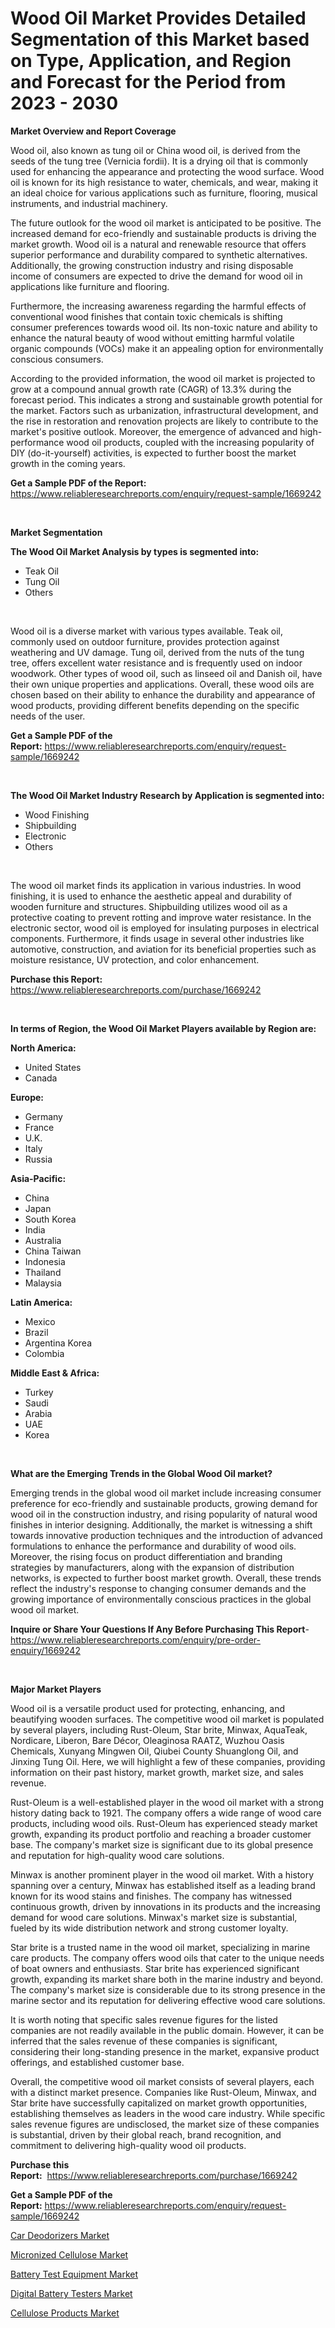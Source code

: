 <p><h1>Wood Oil Market Provides Detailed Segmentation of this Market based on Type, Application, and Region and Forecast for the Period from 2023 - 2030</h1></p><p><strong>Market Overview and Report Coverage</strong></p>
<p><p>Wood oil, also known as tung oil or China wood oil, is derived from the seeds of the tung tree (Vernicia fordii). It is a drying oil that is commonly used for enhancing the appearance and protecting the wood surface. Wood oil is known for its high resistance to water, chemicals, and wear, making it an ideal choice for various applications such as furniture, flooring, musical instruments, and industrial machinery.</p><p>The future outlook for the wood oil market is anticipated to be positive. The increased demand for eco-friendly and sustainable products is driving the market growth. Wood oil is a natural and renewable resource that offers superior performance and durability compared to synthetic alternatives. Additionally, the growing construction industry and rising disposable income of consumers are expected to drive the demand for wood oil in applications like furniture and flooring.</p><p>Furthermore, the increasing awareness regarding the harmful effects of conventional wood finishes that contain toxic chemicals is shifting consumer preferences towards wood oil. Its non-toxic nature and ability to enhance the natural beauty of wood without emitting harmful volatile organic compounds (VOCs) make it an appealing option for environmentally conscious consumers.</p><p>According to the provided information, the wood oil market is projected to grow at a compound annual growth rate (CAGR) of 13.3% during the forecast period. This indicates a strong and sustainable growth potential for the market. Factors such as urbanization, infrastructural development, and the rise in restoration and renovation projects are likely to contribute to the market's positive outlook. Moreover, the emergence of advanced and high-performance wood oil products, coupled with the increasing popularity of DIY (do-it-yourself) activities, is expected to further boost the market growth in the coming years.</p></p>
<p><strong>Get a Sample PDF of the Report:</strong> <a href="https://www.reliableresearchreports.com/enquiry/request-sample/1669242">https://www.reliableresearchreports.com/enquiry/request-sample/1669242</a></p>
<p>&nbsp;</p>
<p><strong>Market Segmentation</strong></p>
<p><strong>The Wood Oil Market Analysis by types is segmented into:</strong></p>
<p><ul><li>Teak Oil</li><li>Tung Oil</li><li>Others</li></ul></p>
<p>&nbsp;</p>
<p><p>Wood oil is a diverse market with various types available. Teak oil, commonly used on outdoor furniture, provides protection against weathering and UV damage. Tung oil, derived from the nuts of the tung tree, offers excellent water resistance and is frequently used on indoor woodwork. Other types of wood oil, such as linseed oil and Danish oil, have their own unique properties and applications. Overall, these wood oils are chosen based on their ability to enhance the durability and appearance of wood products, providing different benefits depending on the specific needs of the user.</p></p>
<p><strong>Get a Sample PDF of the Report:</strong>&nbsp;<a href="https://www.reliableresearchreports.com/enquiry/request-sample/1669242">https://www.reliableresearchreports.com/enquiry/request-sample/1669242</a></p>
<p>&nbsp;</p>
<p><strong>The Wood Oil Market Industry Research by Application is segmented into:</strong></p>
<p><ul><li>Wood Finishing</li><li>Shipbuilding</li><li>Electronic</li><li>Others</li></ul></p>
<p>&nbsp;</p>
<p><p>The wood oil market finds its application in various industries. In wood finishing, it is used to enhance the aesthetic appeal and durability of wooden furniture and structures. Shipbuilding utilizes wood oil as a protective coating to prevent rotting and improve water resistance. In the electronic sector, wood oil is employed for insulating purposes in electrical components. Furthermore, it finds usage in several other industries like automotive, construction, and aviation for its beneficial properties such as moisture resistance, UV protection, and color enhancement.</p></p>
<p><strong>Purchase this Report:</strong>&nbsp; <a href="https://www.reliableresearchreports.com/purchase/1669242">https://www.reliableresearchreports.com/purchase/1669242</a></p>
<p>&nbsp;</p>
<p><strong>In terms of Region, the Wood Oil Market Players available by Region are:</strong></p>
<p>
    <p> <strong> North America: </strong>
        <ul>
            <li>United States</li>
            <li>Canada</li>
        </ul>
        </p> 
    <p> <strong> Europe: </strong>
        <ul>
            <li>Germany</li>
            <li>France</li>
            <li>U.K.</li>
            <li>Italy</li>
            <li>Russia</li>
        </ul>
        </p> 
    <p> <strong> Asia-Pacific: </strong>
        <ul>
            <li>China</li>
            <li>Japan</li>
            <li>South Korea</li>
            <li>India</li>
            <li>Australia</li>
            <li>China Taiwan</li>
            <li>Indonesia</li>
            <li>Thailand</li>
            <li>Malaysia</li>
        </ul>
        </p> 
    <p> <strong> Latin America: </strong>
        <ul>
            <li>Mexico</li>
            <li>Brazil</li>
            <li>Argentina Korea</li>
            <li>Colombia</li>
        </ul>
        </p> 
    <p> <strong> Middle East & Africa: </strong>
        <ul>
            <li>Turkey</li>
            <li>Saudi</li>
            <li>Arabia</li>
            <li>UAE</li>
            <li>Korea</li>
        </ul>
    </p>
    </p>
<p>&nbsp;</p>
<p><strong>What are the Emerging Trends in the Global Wood Oil market?</strong></p>
<p><p>Emerging trends in the global wood oil market include increasing consumer preference for eco-friendly and sustainable products, growing demand for wood oil in the construction industry, and rising popularity of natural wood finishes in interior designing. Additionally, the market is witnessing a shift towards innovative production techniques and the introduction of advanced formulations to enhance the performance and durability of wood oils. Moreover, the rising focus on product differentiation and branding strategies by manufacturers, along with the expansion of distribution networks, is expected to further boost market growth. Overall, these trends reflect the industry's response to changing consumer demands and the growing importance of environmentally conscious practices in the global wood oil market.</p></p>
<p><strong>Inquire or Share Your Questions If Any Before Purchasing This Report</strong>- <a href="https://www.reliableresearchreports.com/enquiry/pre-order-enquiry/1669242">https://www.reliableresearchreports.com/enquiry/pre-order-enquiry/1669242</a></p>
<p>&nbsp;</p>
<p><strong>Major Market Players</strong></p>
<p><p>Wood oil is a versatile product used for protecting, enhancing, and beautifying wooden surfaces. The competitive wood oil market is populated by several players, including Rust-Oleum, Star brite, Minwax, AquaTeak, Nordicare, Liberon, Bare Décor, Oleaginosa RAATZ, Wuzhou Oasis Chemicals, Xunyang Mingwen Oil, Qiubei County Shuanglong Oil, and Jinxing Tung Oil. Here, we will highlight a few of these companies, providing information on their past history, market growth, market size, and sales revenue.</p><p>Rust-Oleum is a well-established player in the wood oil market with a strong history dating back to 1921. The company offers a wide range of wood care products, including wood oils. Rust-Oleum has experienced steady market growth, expanding its product portfolio and reaching a broader customer base. The company's market size is significant due to its global presence and reputation for high-quality wood care solutions.</p><p>Minwax is another prominent player in the wood oil market. With a history spanning over a century, Minwax has established itself as a leading brand known for its wood stains and finishes. The company has witnessed continuous growth, driven by innovations in its products and the increasing demand for wood care solutions. Minwax's market size is substantial, fueled by its wide distribution network and strong customer loyalty.</p><p>Star brite is a trusted name in the wood oil market, specializing in marine care products. The company offers wood oils that cater to the unique needs of boat owners and enthusiasts. Star brite has experienced significant growth, expanding its market share both in the marine industry and beyond. The company's market size is considerable due to its strong presence in the marine sector and its reputation for delivering effective wood care solutions.</p><p>It is worth noting that specific sales revenue figures for the listed companies are not readily available in the public domain. However, it can be inferred that the sales revenue of these companies is significant, considering their long-standing presence in the market, expansive product offerings, and established customer base.</p><p>Overall, the competitive wood oil market consists of several players, each with a distinct market presence. Companies like Rust-Oleum, Minwax, and Star brite have successfully capitalized on market growth opportunities, establishing themselves as leaders in the wood care industry. While specific sales revenue figures are undisclosed, the market size of these companies is substantial, driven by their global reach, brand recognition, and commitment to delivering high-quality wood oil products.</p></p>
<p><strong>Purchase this Report:</strong>&nbsp;&nbsp;<a href="https://www.reliableresearchreports.com/purchase/1669242">https://www.reliableresearchreports.com/purchase/1669242</a></p>
<p></p>
<p><strong>Get a Sample PDF of the Report:</strong>&nbsp;<a href="https://www.reliableresearchreports.com/enquiry/request-sample/1669242">https://www.reliableresearchreports.com/enquiry/request-sample/1669242</a></p>
<p><p><a href="https://medium.com/@krish.reportprime/car-deodorizers-market-comprehensive-assessment-by-type-application-and-geography-912894c1aaeb">Car Deodorizers Market</a></p><p><a href="https://github.com/sofayahoo2023/Market-Research-Report-List-1/blob/main/micronized-cellulose-market.md">Micronized Cellulose Market</a></p><p><a href="https://medium.com/@jacks0866979/battery-test-equipment-market-size-and-market-trends-complete-industry-overview-2023-to-2030-9b4002522e47">Battery Test Equipment Market</a></p><p><a href="https://medium.com/@nilltanay7548659/digital-battery-testers-market-trends-forecast-and-competitive-analysis-to-2030-4b30bf82881e">Digital Battery Testers Market</a></p><p><a href="https://github.com/pizolina/Market-Research-Report-List-1/blob/main/cellulose-products-market.md">Cellulose Products Market</a></p></p>